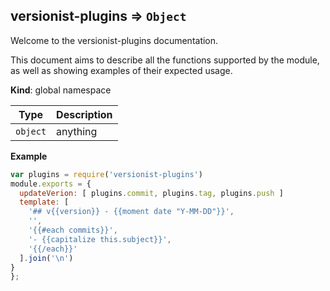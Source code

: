 <a name="versionist-plugins"></a>

## versionist-plugins ⇒ <code>Object</code>
Welcome to the versionist-plugins documentation.

This document aims to describe all the functions supported by the module, as well as showing examples of their expected usage.

**Kind**: global namespace  

| Type | Description |
| --- | --- |
| <code>object</code> | anything |

**Example**  
```js
var plugins = require('versionist-plugins')
module.exports = {
  updateVerion: [ plugins.commit, plugins.tag, plugins.push ]
  template: [
    '## v{{version}} - {{moment date "Y-MM-DD"}}',
    '',
    '{{#each commits}}',
    '- {{capitalize this.subject}}',
    '{{/each}}'
  ].join('\n')
}
};
```
